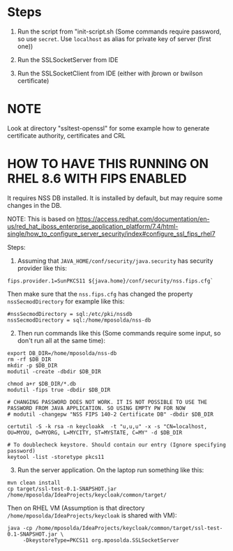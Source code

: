 Steps
=====
1) Run the script from "init-script.sh (Some commands require password, so use `secret`.
Use `localhost` as alias for private key of server (first one))

3) Run the SSLSocketServer from IDE

4) Run the SSLSocketClient from IDE (either with jbrown or bwilson certificate)



# NOTE

Look at directory "ssltest-openssl" for some example how to generate certificate authority, certificates and CRL

# HOW TO HAVE THIS RUNNING ON RHEL 8.6 WITH FIPS ENABLED

It requires NSS DB installed. It is installed by default, but may require some changes in the DB. 

NOTE: This is based on https://access.redhat.com/documentation/en-us/red_hat_jboss_enterprise_application_platform/7.4/html-single/how_to_configure_server_security/index#configure_ssl_fips_rhel7

Steps:

1) Assuming that `JAVA_HOME/conf/security/java.security` has security provider like this:

```
fips.provider.1=SunPKCS11 ${java.home}/conf/security/nss.fips.cfg`
```

Then make sure that the `nss.fips.cfg` has changed the property `nssSecmodDirectory` for example like this:

```
#nssSecmodDirectory = sql:/etc/pki/nssdb
nssSecmodDirectory = sql:/home/mposolda/nss-db
```

2) Then run commands like this (Some commands require some input, so don't run all at the same time):
```
export DB_DIR=/home/mposolda/nss-db
rm -rf $DB_DIR
mkdir -p $DB_DIR
modutil -create -dbdir $DB_DIR

chmod a+r $DB_DIR/*.db
modutil -fips true -dbdir $DB_DIR

# CHANGING PASSWORD DOES NOT WORK. IT IS NOT POSSIBLE TO USE THE PASSWORD FROM JAVA APPLICATION. SO USING EMPTY PW FOR NOW
# modutil -changepw "NSS FIPS 140-2 Certificate DB" -dbdir $DB_DIR

certutil -S -k rsa -n keycloakk  -t "u,u,u" -x -s "CN=localhost, OU=MYOU, O=MYORG, L=MYCITY, ST=MYSTATE, C=MY" -d $DB_DIR

# To doublecheck keystore. Should contain our entry (Ignore specifying password)
keytool -list -storetype pkcs11
```

3) Run the server application. On the laptop run something like this:

```
mvn clean install
cp target/ssl-test-0.1-SNAPSHOT.jar /home/mposolda/IdeaProjects/keycloak/common/target/
```

Then on RHEL VM (Assumption is that directory `/home/mposolda/IdeaProjects/keycloak` is shared with VM):
```
java -cp /home/mposolda/IdeaProjects/keycloak/common/target/ssl-test-0.1-SNAPSHOT.jar \
     -DkeystoreType=PKCS11 org.mposolda.SSLSocketServer
```

